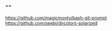 --
--

https://github.com/magicmonty/bash-git-prompt
https://github.com/seebi/dircolors-solarized


